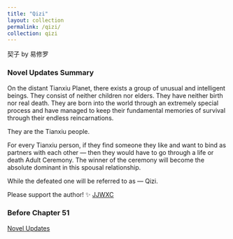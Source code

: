 ```yaml
---
title: "Qizi"
layout: collection
permalink: /qizi/
collection: qizi
---
```


契子 by 易修罗

### Novel Updates Summary
On the distant Tianxiu Planet, there exists a group of unusual and intelligent beings. They consist of neither children nor elders. They have neither birth nor real death. They are born into the world through an extremely special process and have managed to keep their fundamental memories of survival through their endless reincarnations.

They are the Tianxiu people.

For every Tianxiu person, if they find someone they like and want to bind as partners with each other — then they would have to go through a life or death Adult Ceremony. The winner of the ceremony will become the absolute dominant in this spousal relationship.

While the defeated one will be referred to as — Qizi.

Please support the author! ✨ [JJWXC](http://www.jjwxc.net/onebook.php?novelid=2149791)

### Before Chapter 51
[Novel Updates](https://www.novelupdates.com/series/qizi/)


